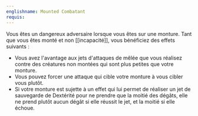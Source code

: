 ```yaml
---
englishname: Mounted Combatant
requis:
---
```

Vous êtes un dangereux adversaire lorsque vous êtes sur une monture. Tant que vous êtes monté et non [[incapacité]], vous bénéficiez des effets suivants : 

 - Vous avez l'avantage aux jets d'attaques de mêlée que vous réalisez contre des créatures non montées qui sont plus petites que votre monture.
 - Vous pouvez forcer une attaque qui cible votre monture à vous cibler vous plutôt.
 - Si votre monture est sujette à un effet qui lui permet de réaliser un jet de sauvegarde de Dextérité pour ne prendre que la moitié des dégâts, elle ne prend plutôt aucun dégât si elle réussit le jet, et la moitié si elle échoue.
